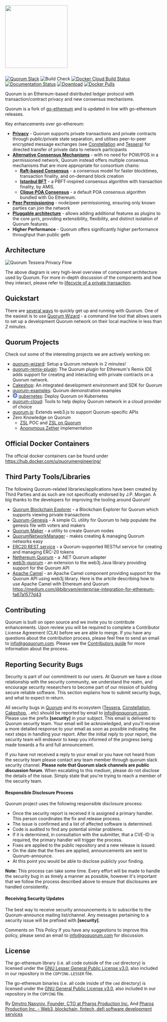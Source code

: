 # <img src="https://raw.githubusercontent.com/jpmorganchase/quorum/master/logo.png" width="200" height="200"/>

<a href="https://www.goquorum.com/slack-inviter" target="_blank" rel="noopener"><img title="Quorum Slack" src="https://93ecjxb0d3.execute-api.us-east-1.amazonaws.com/Express/badge.svg" alt="Quorum Slack" /></a>
![Build Check](https://github.com/jpmorganchase/quorum/workflows/Build%20Check/badge.svg?branch=master)
[![Docker Cloud Build Status](https://img.shields.io/docker/cloud/build/quorumengineering/quorum)](https://hub.docker.com/r/quorumengineering/quorum/builds)
[![Documentation Status](https://readthedocs.org/projects/goquorum/badge/?version=latest)](http://docs.goquorum.com/en/latest/?badge=latest)
[![Download](https://api.bintray.com/packages/quorumengineering/quorum/geth/images/download.svg)](https://bintray.com/quorumengineering/quorum/geth/_latestVersion)
[![Docker Pulls](https://img.shields.io/docker/pulls/quorumengineering/quorum)](https://hub.docker.com/r/quorumengineering/quorum)

Quorum is an Ethereum-based distributed ledger protocol with transaction/contract privacy and new consensus mechanisms.

Quorum is a fork of [go-ethereum](https://github.com/ethereum/go-ethereum) and is updated in line with go-ethereum releases.

Key enhancements over go-ethereum:

* [__Privacy__](http://docs.goquorum.com/en/latest/Privacy/Overview/) - Quorum supports private transactions and private contracts through public/private state separation, and utilises peer-to-peer encrypted message exchanges (see [Constellation](https://github.com/jpmorganchase/constellation) and [Tessera](https://github.com/jpmorganchase/tessera)) for directed transfer of private data to network participants
* [__Alternative Consensus Mechanisms__](http://docs.goquorum.com/en/latest/Consensus/Consensus/) - with no need for POW/POS in a permissioned network, Quorum instead offers multiple consensus mechanisms that are more appropriate for consortium chains:
    * [__Raft-based Consensus__](http://docs.goquorum.com/en/latest/Consensus/raft/raft/) - a consensus model for faster blocktimes, transaction finality, and on-demand block creation
    * [__Istanbul BFT__](http://docs.goquorum.com/en/latest/Consensus/ibft/ibft/) - a PBFT-inspired consensus algorithm with transaction finality, by AMIS.
    * [__Clique POA Consensus__](https://github.com/ethereum/EIPs/issues/225) - a default POA consensus algorithm bundled with Go Ethereum.
* [__Peer Permissioning__](http://docs.goquorum.com/en/latest/Permissioning/Permissions%20Overview/) - node/peer permissioning, ensuring only known parties can join the network
* [__Pluggable architecture__](http://docs.goquorum.com/en/latest/PluggableArchitecture/Overview/) -  allows adding additional features as plugins to the core `geth`, providing extensibility, flexibility, and distinct isolation of Quorum features.
* __Higher Performance__ - Quorum offers significantly higher performance throughput than public geth

## Architecture

![Quorum Tessera Privacy Flow](https://github.com/jpmorganchase/quorum/blob/master/docs/Quorum%20Design.png)

The above diagram is very high-level overview of component architecture used by Quorum. For more in-depth discussion of the components and how they interact, please refer to [lifecycle of a private transaction](http://docs.goquorum.com/en/latest/Privacy/Lifecycle-of-a-private-transaction/).

## Quickstart
There are [several ways](https://docs.goquorum.com/en/latest/Getting%20Started/Getting%20Started%20Overview/) to quickly get up and running with Quorum.  One of the easiest is to use [Quorum Wizard](https://docs.goquorum.com/en/latest/Getting%20Started/Getting%20Started%20Overview/#quickstart-with-quorum-wizard) - a command line tool that allows users to set up a development Quorum network on their local machine in less than *2 minutes*.

## Quorum Projects

Check out some of the interesting projects we are actively working on: 

* [quorum-wizard](http://docs.goquorum.com/en/latest/Wizard/GettingStarted/): Setup a Quorum network in 2 minutes!
* [quorum-remix-plugin](http://docs.goquorum.com/en/latest/RemixPlugin/Overview/): The Quorum plugin for Ethereum's Remix IDE adds support for creating and interacting with private contracts on a Quorum network.
* [Cakeshop](http://docs.goquorum.com/en/latest/Cakeshop/Overview/): An integrated development environment and SDK for Quorum
* [quorum-examples](http://docs.goquorum.com/en/latest/Getting%20Started/Quorum-Examples/): Quorum demonstration examples
* <img src="docs/images/qubernetes/k8s-logo.png" width="15"/> [qubernetes](http://docs.goquorum.com/en/latest/Getting%20Started/Getting%20Started%20Overview/#quorum-on-kubernetes): Deploy Quorum on Kubernetes  
* [quorum-cloud](http://docs.goquorum.com/en/latest/Getting%20Started/Getting%20Started%20Overview/#creating-a-network-deployed-in-the-cloud): Tools to help deploy Quorum network in a cloud provider of choice
* [quorum.js](http://docs.goquorum.com/en/latest/quorum.js/Overview/): Extends web3.js to support Quorum-specific APIs
* Zero Knowledge on Quorum
   * [ZSL](https://github.com/jpmorganchase/quorum/wiki/ZSL) POC and [ZSL on Quorum](https://github.com/jpmorganchase/zsl-q/blob/master/README.md)
   * [Anonymous Zether](https://github.com/jpmorganchase/anonymous-zether) implementation



## Official Docker Containers
The official docker containers can be found under https://hub.docker.com/u/quorumengineering/ 

## Third Party Tools/Libraries

The following Quorum-related libraries/applications have been created by Third Parties and as such are not specifically endorsed by J.P. Morgan.  A big thanks to the developers for improving the tooling around Quorum!

* [Quorum Blockchain Explorer](https://github.com/blk-io/epirus-free) - a Blockchain Explorer for Quorum which supports viewing private transactions
* [Quorum-Genesis](https://github.com/davebryson/quorum-genesis) - A simple CL utility for Quorum to help populate the genesis file with voters and makers
* [Quorum Maker](https://github.com/synechron-finlabs/quorum-maker/) - a utility to create Quorum nodes
* [QuorumNetworkManager](https://github.com/ConsenSys/QuorumNetworkManager) - makes creating & managing Quorum networks easy
* [ERC20 REST service](https://github.com/blk-io/erc20-rest-service) - a Quorum-supported RESTful service for creating and managing ERC-20 tokens
* [Nethereum Quorum](https://github.com/Nethereum/Nethereum/tree/master/src/Nethereum.Quorum) - a .NET Quorum adapter
* [web3j-quorum](https://github.com/web3j/web3j-quorum) - an extension to the web3j Java library providing support for the Quorum API
* [Apache Camel](http://github.com/apache/camel) - an Apache Camel component providing support for the Quorum API using web3j library. Here is the artcile describing how to use Apache Camel with Ethereum and Quorum https://medium.com/@bibryam/enterprise-integration-for-ethereum-fa67a1577d43

## Contributing
Quorum is built on open source and we invite you to contribute enhancements. Upon review you will be required to complete a Contributor License Agreement (CLA) before we are able to merge. If you have any questions about the contribution process, please feel free to send an email to [info@goquorum.com](mailto:info@goquorum.com). Please see the [Contributors guide](.github/CONTRIBUTING.md) for more information about the process.

## Reporting Security Bugs
Security is part of our commitment to our users. At Quorum we have a close relationship with the security community, we understand the realm, and encourage security researchers to become part of our mission of building secure reliable software. This section explains how to submit security bugs, and what to expect in return.

All security bugs in [Quorum](https://github.com/jpmorganchase/quorum) and its ecosystem ([Tessera](https://github.com/jpmorganchase/tessera), [Constellation](https://github.com/jpmorganchase/constellation), [Cakeshop](https://github.com/jpmorganchase/cakeshop), ..etc)  should be reported by email to [info@goquorum.com](mailto:info@goquorum.com). Please use the prefix **[security]** in your subject. This email is delivered to Quorum security team. Your email will be acknowledged, and you'll receive a more detailed response to your email as soon as possible indicating the next steps in handling your report. After the initial reply to your report, the security team will endeavor to keep you informed of the progress being made towards a fix and full announcement.

If you have not received a reply to your email or you have not heard from the security team please contact any team member through quorum slack security channel. **Please note that Quorum slack channels are public discussion forum**. When escalating to this medium, please do not disclose the details of the issue. Simply state that you're trying to reach a member of the security team.

#### Responsible Disclosure Process
Quorum project uses the following responsible disclosure process:

- Once the security report is received it is assigned a primary handler. This person coordinates the fix and release process.
- The issue is confirmed and a list of affected software is determined.
- Code is audited to find any potential similar problems.
- If it is determined, in consultation with the submitter, that a CVE-ID is required, the primary handler will trigger the process.
- Fixes are applied to the public repository and a new release is issued.
- On the date that the fixes are applied, announcements are sent to Quorum-announce.
- At this point you would be able to disclose publicly your finding.

**Note:** This process can take some time. Every effort will be made to handle the security bug in as timely a manner as possible, however it's important that we follow the process described above to ensure that disclosures are handled consistently.  

#### Receiving Security Updates
The best way to receive security announcements is to subscribe to the Quorum-announce mailing list/channel. Any messages pertaining to a security issue will be prefixed with **[security]**.

Comments on This Policy
If you have any suggestions to improve this policy, please send an email to info@goquorum.com for discussion.

## License

The go-ethereum library (i.e. all code outside of the `cmd` directory) is licensed under the
[GNU Lesser General Public License v3.0](https://www.gnu.org/licenses/lgpl-3.0.en.html), also
included in our repository in the `COPYING.LESSER` file.

The go-ethereum binaries (i.e. all code inside of the `cmd` directory) is licensed under the
[GNU General Public License v3.0](https://www.gnu.org/licenses/gpl-3.0.en.html), also included
in our repository in the `COPYING` file.

By [Dmytro Nasyrov, Founder, CTO at Pharos Production Inc.](https://www.linkedin.com/in/dmytronasyrov/)
And [Pharos Production Inc. - Web3, blockchain, fintech, defi software development services](https://pharosproduction.com)

